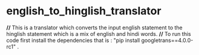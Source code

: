 # english_to_hinglish_translator

**//** This is a translator which converts the input english statement to the hinglish statement which is a mix of english and hindi words.
**//** To run this code first install the dependencies that is : "pip install googletrans==4.0.0-rc1" .

